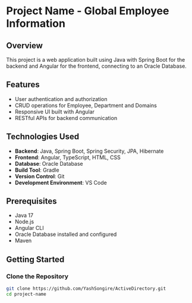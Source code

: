 # Project Name - Global Employee Information

## Overview

This project is a web application built using Java with Spring Boot for the backend and Angular for the frontend, connecting to an Oracle Database.

## Features

- User authentication and authorization
- CRUD operations for Employee, Department and Domains
- Responsive UI built with Angular
- RESTful APIs for backend communication

## Technologies Used

- **Backend**: Java, Spring Boot, Spring Security, JPA, Hibernate
- **Frontend**: Angular, TypeScript, HTML, CSS
- **Database**: Oracle Database
- **Build Tool**: Gradle
- **Version Control**: Git
- **Development Environment**: VS Code

## Prerequisites

- Java 17
- Node.js
- Angular CLI
- Oracle Database installed and configured
- Maven

## Getting Started

### Clone the Repository

```bash
git clone https://github.com/YashSongire/ActiveDirectory.git
cd project-name
